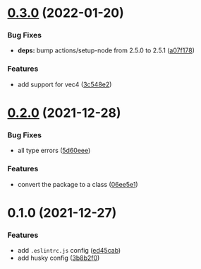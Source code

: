 # [0.3.0](https://github.com/vinayakkulkarni/mapbox-gl-interpolate-heatmap/compare/v0.2.0...v0.3.0) (2022-01-20)


### Bug Fixes

* **deps:** bump actions/setup-node from 2.5.0 to 2.5.1 ([a07f178](https://github.com/vinayakkulkarni/mapbox-gl-interpolate-heatmap/commit/a07f1784737f97d429378630af57305ae2f0c23c))


### Features

* add support for vec4 ([3c548e2](https://github.com/vinayakkulkarni/mapbox-gl-interpolate-heatmap/commit/3c548e2a12f745480923e3261e9b94f9360fe070))



# [0.2.0](https://github.com/vinayakkulkarni/mapbox-gl-interpolate-heatmap/compare/v0.1.0...v0.2.0) (2021-12-28)


### Bug Fixes

* all type errors ([5d60eee](https://github.com/vinayakkulkarni/mapbox-gl-interpolate-heatmap/commit/5d60eee9edbf764144ace591fd68735c304731ab))


### Features

* convert the package to a class ([06ee5e1](https://github.com/vinayakkulkarni/mapbox-gl-interpolate-heatmap/commit/06ee5e1fc20661dd8bf60efee098365a6fedfd3e))



# 0.1.0 (2021-12-27)


### Features

* add `.eslintrc.js` config ([ed45cab](https://github.com/vinayakkulkarni/mapbox-gl-interpolate-heatmap/commit/ed45cab81e9ba92bcdc9382b68b9593e9f783c4a))
* add husky config ([3b8b2f0](https://github.com/vinayakkulkarni/mapbox-gl-interpolate-heatmap/commit/3b8b2f08887cd2aa2fa3c2959b2a08077a2d71c4))



